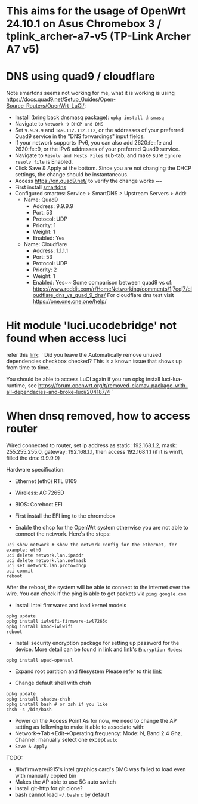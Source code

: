 # This aims for the usage of OpenWrt 24.10.1 on Asus Chromebox 3 / tplink_archer-a7-v5 (TP-Link Archer A7 v5)

# DNS using quad9 / cloudflare
Note smartdns seems not working for me, what it is working is using https://docs.quad9.net/Setup_Guides/Open-Source_Routers/OpenWrt_LuCi/:
- Install (bring back dnsmasq package): `opkg install dnsmasq`
- Navigate to `Network` -> `DHCP and DNS`
- Set `9.9.9.9` and `149.112.112.112`, or the addresses of your preferred Quad9 service in the "DNS forwardings" input fields.
- If your network supports IPv6, you can also add 2620:fe::fe and 2620:fe::9, or the IPv6 addresses of your preferred Quad9 service.
- Navigate to `Resolv and Hosts Files` sub-tab, and make sure `Ignore resolv file` is Enabled.
- Click Save & Apply at the bottom. Since you are not changing the DHCP settings, the change should be instantaneous.
- Access https://on.quad9.net/ to verify the change works
~~
- First install [smartdns](https://pymumu.github.io/smartdns/)
- Configured smartns: Service > SmartDNS > Upstream Servers > Add:
  - Name: Quad9
    - Address: 9.9.9.9
    - Port: 53
    - Protocol: UDP
    - Priority: 1
    - Weight: 1
    - Enabled: Yes
  - Name: Cloudflare
    - Address: 1.1.1.1
    - Port: 53
    - Protocol: UDP
    - Priority: 2
    - Weight: 1
    - Enabled: Yes~~
Some comparison between quad9 vs cf: https://www.reddit.com/r/HomeNetworking/comments/1j7eql7/cloudflare_dns_vs_quad_9_dns/
For cloudflare dns test visit https://one.one.one.one/help/


# Hit module 'luci.ucodebridge' not found when access luci
refer this [link](https://github.com/openwrt/luci/issues/7314):
`
Did you leave the Automatically remove unused dependencies checkbox checked? This is a known issue that shows up from time to time.

You should be able to access LuCI again if you run opkg install luci-lua-runtime, see https://forum.openwrt.org/t/removed-clamav-package-with-all-dependacies-and-broke-luci/204187/4
`

# When dnsq removed, how to access router
Wired connected to router, set ip address as static: 192.168.1.2, mask: 255.255.255.0, gateway: 192.168.1.1, then access 192.168.1.1 (if it is win11, filled the dns: 9.9.9.9)

Hardware specification:
- Ethernet (eth0) RTL 8169
- Wireless: AC 7265D
- BIOS: Coreboot EFI


- First install the EFI img to the chromebox
- Enable the dhcp for the OpenWrt system otherwise you are not able to connect the network. Here's the steps:
```
uci show network # show the network config for the ethernet, for example: eth0
uci delete network.lan.ipaddr
uci delete network.lan.netmask
uci set network.lan.proto=dhcp
uci commit
reboot
```
After the reboot, the system will be able to connect to the internet over the wire. You can check if the ping is able to get packets via `ping google.com`

- Install Intel firmwares and load kernel models
```
opkg update
opkg install iwlwifi-firmware-iwl7265d
opkg install kmod-iwlwifi
reboot
```

- Install security encryption package for setting up password for the device. More detail can be found in [link](https://openwrt.org/docs/guide-user/network/wifi/encryption) and [link](https://openwrt.org/docs/guide-user/network/wifi/basic#wpa_modes)'s `Encryption Modes`:
```
opkg install wpad-openssl
```

- Expand root partition and filesystem
Please refer to this [link](https://openwrt.org/docs/guide-user/advanced/expand_root)


- Change default shell with chsh
```
opkg update
opkg install shadow-chsh
opkg install bash # or zsh if you like
chsh -s /bin/bash
```

- Power on the Access Point
As for now, we need to change the AP setting as following to make it able to associate with:
- Network->Tab->Edit->Operating frequency: Mode: N, Band 2.4 Ghz, Channel: manually select one except `auto`
- `Save & Apply`

TODO:
- /lib/firmware/i915's intel graphics card's DMC was failed to load even with manually copied bin
- Makes the AP able to use 5G auto switch
- install git-http for git clone?
- bash cannot load `~/.bashrc` by default

